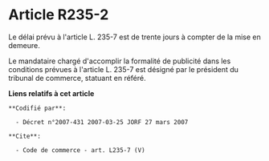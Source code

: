 # Article R235-2

Le délai prévu à l'article L. 235-7 est de trente jours à compter de la mise en demeure. 

Le mandataire chargé d'accomplir la formalité de publicité dans les conditions prévues à l'article L. 235-7 est désigné par
le président du tribunal de commerce, statuant en référé.

**Liens relatifs à cet article**

	**Codifié par**:

	  - Décret n°2007-431 2007-03-25 JORF 27 mars 2007

	**Cite**:

	  - Code de commerce - art. L235-7 (V)
